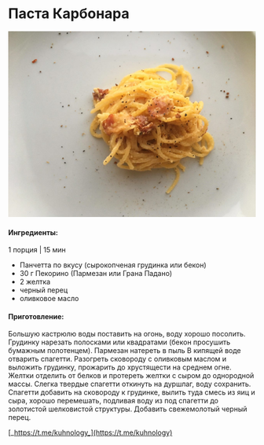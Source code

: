 # Паста Карбонара

![!\[\]\(https://s-media-cache-ak0.pinimg.com/564x/a2/9a/bb/a29abb76649eb3a42d1e4eca4be759ea.jpg\)](../../pics/f2bd4be4-20c8-4b31-9f50-79eca8ffb242.jpg)

#### Ингредиенты:

1 порция \| 15 мин

* Панчетта по вкусу \(сырокопченая грудинка или бекон\)
* 30 г Пекорино \(Пармезан или Грана Падано\)
* 2 желтка
* черный перец
* оливковое масло

#### Приготовление:

Большую кастрюлю воды поставить на огонь, воду хорошо посолить. Грудинку нарезать полосками или квадратами \(бекон просушить бумажным полотенцем\). Пармезан натереть в пыль В кипящей воде отварить спагетти. Разогреть сковороду с оливковым маслом и выложить грудинку, прожарить до хрустящести на среднем огне. Желтки отделить от белков и протереть желтки с сыром до однородной массы. Слегка твердые спагетти откинуть на дуршлаг, воду сохранить. Спагетти добавить на сковороду к грудинке, вылить туда смесь из яиц и сыра, хорошо перемешать, подливая воду из под спагетти до золотистой шелковистой структуры. Добавить свежемолотый черный перец.

[_https://t.me/kuhnology_](https://t.me/kuhnology)

